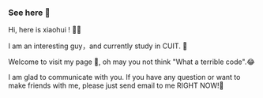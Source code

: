### See here 👋
Hi, here is xiaohui !​ :raising_hand_man:

I am an interesting guy，and currently study in CUIT. :school:

Welcome to visit my page :page_facing_up:, oh may you not think "What a terrible code".:joy:

I am glad to communicate with you. If you have any question or want to make friends with me, please just send email to me RIGHT NOW!:email:
<!--
**lyhlyhl/lyhlyhl** is a ✨ _special_ ✨ repository because its `README.md` (this file) appears on your GitHub profile.

Here are some ideas to get you started:

- 🔭 I’m currently working on ...
- 🌱 I’m currently learning ...
- 👯 I’m looking to collaborate on ...
- 🤔 I’m looking for help with ...
- 💬 Ask me about ...
- 📫 How to reach me: ...
- 😄 Pronouns: ...
- ⚡ Fun fact: ...
-->
